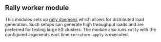 ## Rally worker module

This modules sets up [rally daemons](https://esrally.readthedocs.io/en/stable/rally_daemon.html) which allows for distributed load generation. Such setups can generate high throughput loads and are preferred for testing large ES clusters. The module also runs `rally` with the configured arguments eact time `terraform apply` is executed.
